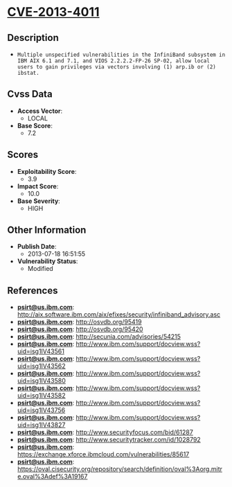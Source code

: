 
# [CVE-2013-4011](http://aix.software.ibm.com/aix/efixes/security/infiniband_advisory.asc)

## Description

- `Multiple unspecified vulnerabilities in the InfiniBand subsystem in IBM AIX 6.1 and 7.1, and VIOS 2.2.2.2-FP-26 SP-02, allow local users to gain privileges via vectors involving (1) arp.ib or (2) ibstat.`

## Cvss Data

- **Access Vector**:
  - LOCAL
- **Base Score**:
  - 7.2

## Scores

- **Exploitability Score**:
  - 3.9
- **Impact Score**:
  - 10.0
- **Base Severity**:
  - HIGH

## Other Information

- **Publish Date**:
  - 2013-07-18 16:51:55
- **Vulnerability Status**:
  - Modified

## References

- **psirt@us.ibm.com**: http://aix.software.ibm.com/aix/efixes/security/infiniband_advisory.asc
- **psirt@us.ibm.com**: http://osvdb.org/95419
- **psirt@us.ibm.com**: http://osvdb.org/95420
- **psirt@us.ibm.com**: http://secunia.com/advisories/54215
- **psirt@us.ibm.com**: http://www.ibm.com/support/docview.wss?uid=isg1IV43561
- **psirt@us.ibm.com**: http://www.ibm.com/support/docview.wss?uid=isg1IV43562
- **psirt@us.ibm.com**: http://www.ibm.com/support/docview.wss?uid=isg1IV43580
- **psirt@us.ibm.com**: http://www.ibm.com/support/docview.wss?uid=isg1IV43582
- **psirt@us.ibm.com**: http://www.ibm.com/support/docview.wss?uid=isg1IV43756
- **psirt@us.ibm.com**: http://www.ibm.com/support/docview.wss?uid=isg1IV43827
- **psirt@us.ibm.com**: http://www.securityfocus.com/bid/61287
- **psirt@us.ibm.com**: http://www.securitytracker.com/id/1028792
- **psirt@us.ibm.com**: https://exchange.xforce.ibmcloud.com/vulnerabilities/85617
- **psirt@us.ibm.com**: https://oval.cisecurity.org/repository/search/definition/oval%3Aorg.mitre.oval%3Adef%3A19167
